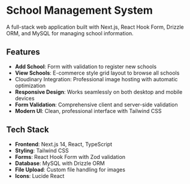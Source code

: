 # School Management System

A full-stack web application built with Next.js, React Hook Form, Drizzle ORM, and MySQL for managing school information.

## Features

- **Add School**: Form with validation to register new schools
- **View Schools**: E-commerce style grid layout to browse all schools
- Cloudinary Integration: Professional image hosting with automatic optimization
- **Responsive Design**: Works seamlessly on both desktop and mobile devices
- **Form Validation**: Comprehensive client and server-side validation
- **Modern UI**: Clean, professional interface with Tailwind CSS

## Tech Stack

- **Frontend**: Next.js 14, React, TypeScript
- **Styling**: Tailwind CSS
- **Forms**: React Hook Form with Zod validation
- **Database**: MySQL with Drizzle ORM
- **File Upload**: Custom file handling for images
- **Icons**: Lucide React
